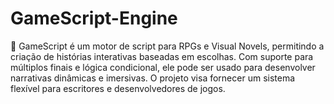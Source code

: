 # GameScript-Engine
📝 GameScript é um motor de script para RPGs e Visual Novels, permitindo a criação de histórias interativas baseadas em escolhas. Com suporte para múltiplos finais e lógica condicional, ele pode ser usado para desenvolver narrativas dinâmicas e imersivas. O projeto visa fornecer um sistema flexível para escritores e desenvolvedores de jogos.
